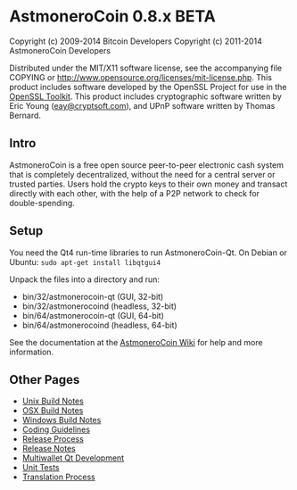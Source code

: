 AstmoneroCoin 0.8.x BETA
====================

Copyright (c) 2009-2014 Bitcoin Developers
Copyright (c) 2011-2014 AstmoneroCoin Developers

Distributed under the MIT/X11 software license, see the accompanying
file COPYING or http://www.opensource.org/licenses/mit-license.php.
This product includes software developed by the OpenSSL Project for use in the [OpenSSL Toolkit](http://www.openssl.org/). This product includes
cryptographic software written by Eric Young ([eay@cryptsoft.com](mailto:eay@cryptsoft.com)), and UPnP software written by Thomas Bernard.


Intro
---------------------
AstmoneroCoin is a free open source peer-to-peer electronic cash system that is
completely decentralized, without the need for a central server or trusted
parties.  Users hold the crypto keys to their own money and transact directly
with each other, with the help of a P2P network to check for double-spending.


Setup
---------------------
You need the Qt4 run-time libraries to run AstmoneroCoin-Qt. On Debian or Ubuntu:
	`sudo apt-get install libqtgui4`

Unpack the files into a directory and run:

- bin/32/astmonerocoin-qt (GUI, 32-bit)
- bin/32/astmonerocoind (headless, 32-bit)
- bin/64/astmonerocoin-qt (GUI, 64-bit)
- bin/64/astmonerocoind (headless, 64-bit)

See the documentation at the [AstmoneroCoin Wiki](http://astmonerocoin.info)
for help and more information.


Other Pages
---------------------
- [Unix Build Notes](build-unix.md)
- [OSX Build Notes](build-osx.md)
- [Windows Build Notes](build-msw.md)
- [Coding Guidelines](coding.md)
- [Release Process](release-process.md)
- [Release Notes](release-notes.md)
- [Multiwallet Qt Development](multiwallet-qt.md)
- [Unit Tests](unit-tests.md)
- [Translation Process](translation_process.md)
